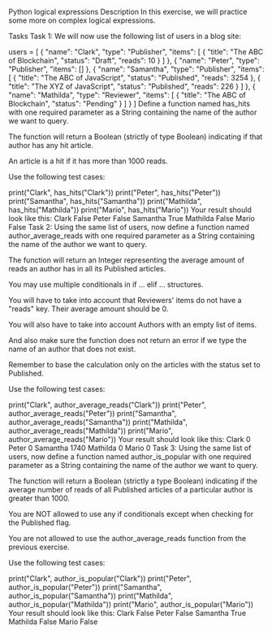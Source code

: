 Python logical expressions
Description
In this exercise, we will practice some more on complex logical expressions.

Tasks
Task 1:
We will now use the following list of users in a blog site:

users = [
{
"name": "Clark",
"type": "Publisher",
"items": [
{
"title": "The ABC of Blockchain",
"status": "Draft",
"reads": 10
}
]
},
{
"name": "Peter",
"type": "Publisher",
"items": []
},
{
"name": "Samantha",
"type": "Publisher",
"items": [
{
"title": "The ABC of JavaScript",
"status": "Published",
"reads": 3254
},
{
"title": "The XYZ of JavaScript",
"status": "Published",
"reads": 226
}
]
},
{
"name": "Mathilda",
"type": "Reviewer",
"items": [
{
"title": "The ABC of Blockchain",
"status": "Pending"
}
]
}
]
Define a function named has_hits with one required parameter as a String containing the name of the author we want to query.

The function will return a Boolean (strictly of type Boolean) indicating if that author has any hit article.

An article is a hit if it has more than 1000 reads.

Use the following test cases:

print("Clark", has_hits("Clark"))
print("Peter", has_hits("Peter"))
print("Samantha", has_hits("Samantha"))
print("Mathilda", has_hits("Mathilda"))
print("Mario", has_hits("Mario"))
Your result should look like this:
Clark False
Peter False
Samantha True
Mathilda False
Mario False
Task 2:
Using the same list of users, now define a function named author_average_reads with one required parameter as a String containing the name of the author we want to query.

The function will return an Integer representing the average amount of reads an author has in all its Published articles.

You may use multiple conditionals in if ... elif ... structures.

You will have to take into account that Reviewers' items do not have a "reads" key. Their average amount should be 0.

You will also have to take into account Authors with an empty list of items.

And also make sure the function does not return an error if we type the name of an author that does not exist.

Remember to base the calculation only on the articles with the status set to Published.

Use the following test cases:

print("Clark", author_average_reads("Clark"))
print("Peter", author_average_reads("Peter"))
print("Samantha", author_average_reads("Samantha"))
print("Mathilda", author_average_reads("Mathilda"))
print("Mario", author_average_reads("Mario"))
Your result should look like this:
Clark 0
Peter 0
Samantha 1740
Mathilda 0
Mario 0
Task 3:
Using the same list of users, now define a function named author_is_popular with one required parameter as a String containing the name of the author we want to query.

The function will return a Boolean (strictly a type Boolean) indicating if the average number of reads of all Published articles of a particular author is greater than 1000.

You are NOT allowed to use any if conditionals except when checking for the Published flag.

You are not allowed to use the author_average_reads function from the previous exercise.

Use the following test cases:

print("Clark", author_is_popular("Clark"))
print("Peter", author_is_popular("Peter"))
print("Samantha", author_is_popular("Samantha"))
print("Mathilda", author_is_popular("Mathilda"))
print("Mario", author_is_popular("Mario"))
Your result should look like this:
Clark False
Peter False
Samantha True
Mathilda False
Mario False